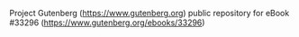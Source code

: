 Project Gutenberg (https://www.gutenberg.org) public repository for eBook #33296 (https://www.gutenberg.org/ebooks/33296)
